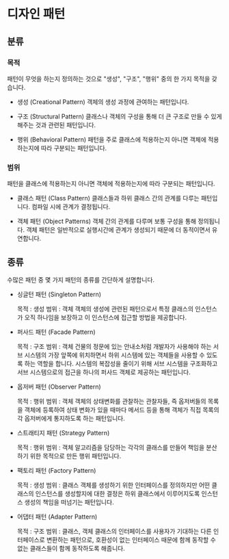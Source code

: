 # 디자인 패턴

## 분류

### 목적

패턴이 무엇을 하는지 정의하는 것으로 "생성", "구조", "행위" 중의 한 가지 목적을 갖습니다.

- 생성 (Creational Pattern)
  객체의 생성 과정에 관여하는 패턴입니다.

- 구조 (Structural Pattern)
  클래스나 객체의 구성을 통해 더 큰 구조로 만들 수 있게 해주는 것과 관련된 패턴입니다.

- 행위 (Behavioral Pattern)
  패턴을 주로 클래스에 적용하는지 아니면 객체에 적용하는지에 따라 구분되는 패턴입니다.

### 범위
패턴을 클래스에 적용하는지 아니면 객체에 적용하는지에 따라 구분되는 패턴입니다.

- 클래스 패턴 (Class Pattern)
  클래스들과 하위 클래스 간의 관계를 다루는 패턴입니다. 컴파일 시에 관계가 결정됩니다.

- 객체 패턴 (Object Patterns)
  객체 간의 관계를 다루며 보통 구성을 통해 정의됩니다. 객체 패턴은 일반적으로 실행시간에 관계가 생성되기 때문에 더 동적이면서 유연합니다.

## 종류

수많은 패턴 중 몇 가지 패턴의 종류를 간단하게 설명합니다.

- 싱글턴 패턴 (Singleton Pattern)

  목적 : 생성
  범위 : 객체
  객체의 생성에 관련된 패턴으로서 특정 클래스의 인스턴스가 오직 하나임을 보장하고 이 인스턴스에 접근할 방법을 제공합니다.

- 퍼사드 패턴 (Facade Pattern)

  목적 : 구조
  범위 : 객체
  건물의 정문에 있는 안내소처럼 개발자가 사용해야 하는 서브 시스템의 가장 앞쪽에 위치하면서 하위 시스템에 있는 객체들을 사용할 수 있도록 하는 역할을 합니다. 시스템의 복잡성을 줄이기 위해 서브 시스템을 구조화하고 서브 시스템으로의 접근을 하나의 퍼사드 객체로 제공하는 패턴입니다.

- 옵저버 패턴 (Observer Pattern)

  목적 : 행위
  범위 : 객체
  객체의 상태변화를 관찰하는 관찰자들, 즉 옵저버들의 목록을 객체에 등록하여 상태 변화가 있을 때마다 메서드 등을 통해 객체가 직접 목록의 각 옵저버에게 통지하도록 하는 패턴입니다.

- 스트래티지 패턴 (Strategy Pattern)

  목적 : 행위
  범위 : 객체
  알고리즘을 담당하는 각각의 클래스를 만들어 책임을 분산하기 위한 목적으로 만든 행위 패턴입니다.

- 팩토리 패턴 (Factory Pattern)

  목적 : 생성
  범위 : 클래스
  객체를 생성하기 위한 인터페이스를 정의하지만 어떤 클래스의 인스턴스를 생성할지에 대한 결정은 하위 클래스에서 이루어지도록 인스턴스 생성의 책임을 떠넘기는 패턴입니다.

- 어댑터 패턴 (Adapter Pattern)

  목적 : 구조
  범위 : 클래스, 객체
  클래스의 인터페이스를 사용자가 기대하는 다른 인터페이스로 변환하는 패턴으로, 호환성이 없는 인터페이스 때문에 함께 동작할 수 없는 클래스들이 함께 동작하도록 해줍니다.